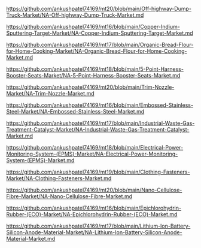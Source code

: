 <p><a href="https://github.com/ankushpatel74169/mt20/blob/main/Off-highway-Dump-Truck-Market/NA-Off-highway-Dump-Truck-Market.md">https://github.com/ankushpatel74169/mt20/blob/main/Off-highway-Dump-Truck-Market/NA-Off-highway-Dump-Truck-Market.md</a></p><p><a href="https://github.com/ankushpatel74169/mt16/blob/main/Copper-Indium-Sputtering-Target-Market/NA-Copper-Indium-Sputtering-Target-Market.md">https://github.com/ankushpatel74169/mt16/blob/main/Copper-Indium-Sputtering-Target-Market/NA-Copper-Indium-Sputtering-Target-Market.md</a></p><p><a href="https://github.com/ankushpatel74169/mt17/blob/main/Organic-Bread-Flour-for-Home-Cooking-Market/NA-Organic-Bread-Flour-for-Home-Cooking-Market.md">https://github.com/ankushpatel74169/mt17/blob/main/Organic-Bread-Flour-for-Home-Cooking-Market/NA-Organic-Bread-Flour-for-Home-Cooking-Market.md</a></p><p><a href="https://github.com/ankushpatel74169/mt18/blob/main/5-Point-Harness-Booster-Seats-Market/NA-5-Point-Harness-Booster-Seats-Market.md">https://github.com/ankushpatel74169/mt18/blob/main/5-Point-Harness-Booster-Seats-Market/NA-5-Point-Harness-Booster-Seats-Market.md</a></p><p><a href="https://github.com/ankushpatel74169/mt20/blob/main/Trim-Nozzle-Market/NA-Trim-Nozzle-Market.md">https://github.com/ankushpatel74169/mt20/blob/main/Trim-Nozzle-Market/NA-Trim-Nozzle-Market.md</a></p><p><a href="https://github.com/ankushpatel74169/mt16/blob/main/Embossed-Stainless-Steel-Market/NA-Embossed-Stainless-Steel-Market.md">https://github.com/ankushpatel74169/mt16/blob/main/Embossed-Stainless-Steel-Market/NA-Embossed-Stainless-Steel-Market.md</a></p><p><a href="https://github.com/ankushpatel74169/mt17/blob/main/Industrial-Waste-Gas-Treatment-Catalyst-Market/NA-Industrial-Waste-Gas-Treatment-Catalyst-Market.md">https://github.com/ankushpatel74169/mt17/blob/main/Industrial-Waste-Gas-Treatment-Catalyst-Market/NA-Industrial-Waste-Gas-Treatment-Catalyst-Market.md</a></p><p><a href="https://github.com/ankushpatel74169/mt18/blob/main/Electrical-Power-Monitoring-System-(EPMS)-Market/NA-Electrical-Power-Monitoring-System-(EPMS)-Market.md">https://github.com/ankushpatel74169/mt18/blob/main/Electrical-Power-Monitoring-System-(EPMS)-Market/NA-Electrical-Power-Monitoring-System-(EPMS)-Market.md</a></p><p><a href="https://github.com/ankushpatel74169/mt19/blob/main/Clothing-Fasteners-Market/NA-Clothing-Fasteners-Market.md">https://github.com/ankushpatel74169/mt19/blob/main/Clothing-Fasteners-Market/NA-Clothing-Fasteners-Market.md</a></p><p><a href="https://github.com/ankushpatel74169/mt20/blob/main/Nano-Cellulose-Fibre-Market/NA-Nano-Cellulose-Fibre-Market.md">https://github.com/ankushpatel74169/mt20/blob/main/Nano-Cellulose-Fibre-Market/NA-Nano-Cellulose-Fibre-Market.md</a></p><p><a href="https://github.com/ankushpatel74169/mt16/blob/main/Epichlorohydrin-Rubber-(ECO)-Market/NA-Epichlorohydrin-Rubber-(ECO)-Market.md">https://github.com/ankushpatel74169/mt16/blob/main/Epichlorohydrin-Rubber-(ECO)-Market/NA-Epichlorohydrin-Rubber-(ECO)-Market.md</a></p><p><a href="https://github.com/ankushpatel74169/mt17/blob/main/Lithium-Ion-Battery-Silicon-Anode-Material-Market/NA-Lithium-Ion-Battery-Silicon-Anode-Material-Market.md">https://github.com/ankushpatel74169/mt17/blob/main/Lithium-Ion-Battery-Silicon-Anode-Material-Market/NA-Lithium-Ion-Battery-Silicon-Anode-Material-Market.md</a></p>
